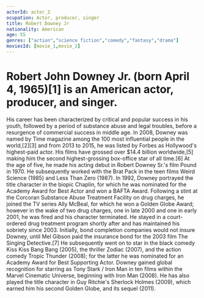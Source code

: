 ```yaml
---
actorId: actor_2
ocupation: Actor, producer, singer
title: Robert Downey Jr
nationality: American
age: 55
genres: ["action","science fiction","comedy","fantasy","drama"]
moviesId: [movie_1,movie_2]
---
```


# Robert John Downey Jr. (born April 4, 1965)[1] is an American actor, producer, and singer.
His career has been characterized by critical and popular success in his youth, followed by a period of substance abuse and legal troubles, before a resurgence of commercial success in middle age.
In 2008, Downey was named by Time magazine among the 100 most influential people in the world,[2][3] and from 2013 to 2015, he was listed by Forbes as Hollywood's highest-paid actor.
His films have grossed over $14.4 billion worldwide,[5] making him the second highest-grossing box-office star of all time.[6]
At the age of five, he made his acting debut in Robert Downey Sr.'s film Pound in 1970.
He subsequently worked with the Brat Pack in the teen films Weird Science (1985) and Less Than Zero (1987).
In 1992, Downey portrayed the title character in the biopic Chaplin, for which he was nominated for the Academy Award for Best Actor and won a BAFTA Award. Following a stint at the Corcoran Substance Abuse Treatment Facility on drug charges, he joined the TV series Ally McBeal, for which he won a Golden Globe Award; however in the wake of two drug charges, one in late 2000 and one in early 2001, he was fired and his character terminated. He stayed in a court-ordered drug treatment program shortly after and has maintained his sobriety since 2003.
Initially, bond completion companies would not insure Downey, until Mel Gibson paid the insurance bond for the 2003 film The Singing Detective.[7] He subsequently went on to star in the black comedy Kiss Kiss Bang Bang (2005), the thriller Zodiac (2007), and the action comedy Tropic Thunder (2008); for the latter he was nominated for an Academy Award for Best Supporting Actor. Downey gained global recognition for starring as Tony Stark / Iron Man in ten films within the Marvel Cinematic Universe, beginning with Iron Man (2008). He has also played the title character in Guy Ritchie's Sherlock Holmes (2009), which earned him his second Golden Globe, and its sequel (2011).
